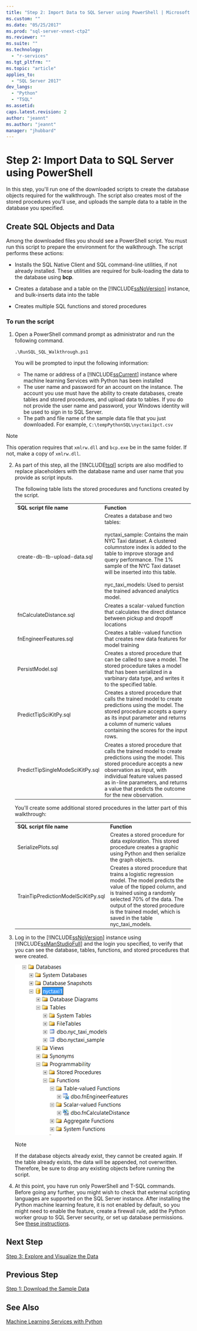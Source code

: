 ```yaml
---
title: "Step 2: Import Data to SQL Server using PowerShell | Microsoft Docs"
ms.custom: ""
ms.date: "05/25/2017"
ms.prod: "sql-server-vnext-ctp2"
ms.reviewer: ""
ms.suite: ""
ms.technology: 
  - "r-services"
ms.tgt_pltfrm: ""
ms.topic: "article"
applies_to: 
  - "SQL Server 2017"
dev_langs: 
  - "Python"
  - "TSQL"
ms.assetid:
caps.latest.revision: 2
author: "jeannt"
ms.author: "jeannt"
manager: "jhubbard"
---
```

# Step 2: Import Data to SQL Server using PowerShell

In this step, you'll run one of the downloaded scripts to create the database objects required for the walkthrough. The script also creates most of the stored procedures you'll use, and uploads the sample data to a table in the database you specified.

## Create SQL Objects and Data

Among the downloaded files you should see a PowerShell script. You must run this script to prepare the environment for the walkthrough.  The script performs these actions:

- Installs the SQL Native Client and SQL command-line utilities, if not already installed. These utilities are required for bulk-loading the data to the database using **bcp**.

- Creates a database and a table on the [!INCLUDE[ssNoVersion](../../includes/ssnoversion-md.md)] instance, and bulk-inserts data into the table

- Creates multiple SQL functions and stored procedures

### To run the script

1. Open a PowerShell command prompt as administrator and run the following command.
  
    ```  
    .\RunSQL_SQL_Walkthrough.ps1  
    ```  

    You will be prompted to input the following information:
    - The name or address of a [!INCLUDE[ssCurrent](../../includes/sscurrent-md.md)] instance where machine learning Services with Python has been installed
    - The user name and password for an account on the instance. The account you use must have the ability to create databases, create tables and stored procedures, and upload data to tables. If you do not provide the user name and password, your Windows identity will be used to sign in to SQL Server.
    - The path and file name of the sample data file that you just downloaded. For example, `C:\tempPythonSQL\nyctaxi1pct.csv`

  > [!NOTE]
  > This operation requires that `xmlrw.dll` and `bcp.exe` be in the same folder. If not, make a copy of `xmlrw.dll`.

2.  As part of this step, all the [!INCLUDE[tsql](../../includes/tsql-md.md)] scripts are also modified to replace placeholders with the database name and user name that you provide as script inputs.
  
    The following table lists the stored procedures and functions created by the script.

    |||
    |-|-|
    |**SQL script file name**|**Function**|
    |create-db-tb-upload-data.sql|Creates a database and two tables:<br /><br />nyctaxi_sample: Contains the main NYC Taxi dataset. A clustered columnstore index is added to the table to improve storage and query performance. The 1% sample of the NYC Taxi dataset will be inserted into this table.<br /><br />nyc_taxi_models: Used to persist the trained advanced analytics model.|
    |fnCalculateDistance.sql|Creates a scalar-valued function that calculates the direct distance between pickup and dropoff locations|
    |fnEngineerFeatures.sql|Creates a table-valued function that creates new data features for model training|
    |PersistModel.sql|Creates a stored procedure that can be called to save a model. The stored procedure takes a model that has been serialized in a varbinary data type, and writes it to the specified table.|
    |PredictTipSciKitPy.sql|Creates a stored procedure that calls the trained model to create predictions using the model. The stored procedure accepts a query as its input parameter and returns a column of numeric values containing the scores for the input rows.|
    |PredictTipSingleModeSciKitPy.sql|Creates a stored procedure that calls the trained model to create predictions using the model. This stored procedure accepts a new observation as input, with individual feature values passed as in-line parameters, and returns a value that predicts the outcome for the new observation.|
  
    You'll create some additional stored procedures in the latter part of this walkthrough:
  
    |||
    |-|-|
    |**SQL script file name**|**Function**|
    |SerializePlots.sql|Creates a stored procedure for data exploration. This stored procedure creates a graphic using Python and then serialize the graph objects.|
    |TrainTipPredictionModelSciKitPy.sql|Creates a stored procedure that trains a logistic regression model. The model predicts the value of the  tipped column, and is trained using a randomly selected 70% of the data. The output of the stored procedure is the trained model, which is saved in the table nyc_taxi_models.|
  
3. Log in to the [!INCLUDE[ssNoVersion](../../includes/ssnoversion-md.md)] instance using [!INCLUDE[ssManStudioFull](../../includes/ssmanstudiofull-md.md)] and the login you specified, to verify that you can see the database, tables, functions, and stored procedures that were created.

    ![browse tables in SSMS](media/sqldev-python-browsetables1.png "view tables in SSMS")

    > [!NOTE]
    > If the database objects already exist, they cannot be created again. If the table already exists, the data will be appended, not overwritten. Therefore, be sure to drop any existing objects before running the script.

4. At this point, you have run only PowerShell and T-SQL commands. Before going any further, you might wish to check that external scripting languages are supported on the SQL Server instance. After installing the Python machine learning feature, it is not enabled by default, so you might need to enable the feature, create a firewall rule, add the Python worker group to SQL Server security, or set up database permissions. See [these instructions](https://docs.microsoft.com/sql/advanced-analytics/r/set-up-sql-server-r-services-in-database#bkmk_enableFeature). 

## Next Step

[Step 3: Explore and Visualize the Data](sqldev-py3-explore-and-visualize-the-data.md)

## Previous Step

[Step 1: Download the Sample Data](sqldev-py1-download-the-sample-data.md)

## See Also

[Machine Learning Services with Python](../python/sql-server-python-services.md)


